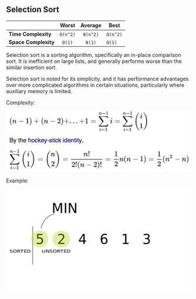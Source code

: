 ## Selection Sort

|  | Worst | Average | Best |
|:--|:-:|:-:|---|
| __Time Complexity__ | `O(n^2)` | `θ(n^2)` | `Ω(n^2)` |
| __Space Complexity__ | `O(1)` | `θ(1)` | `Ω(1)` |

Selection sort is a sorting algorithm, specifically an in-place comparison sort. It is inefficient on large lists, and generally performs worse than the similar insertion sort.

Selection sort is noted for its simplicity, and it has performance advantages over more complicated algorithms in certain situations, particularly where auxiliary memory is limited.

Complexity: 

![](./images/selection-sort-complexity.png)

Example:

![selection-sort](./images/selection-sort.gif)